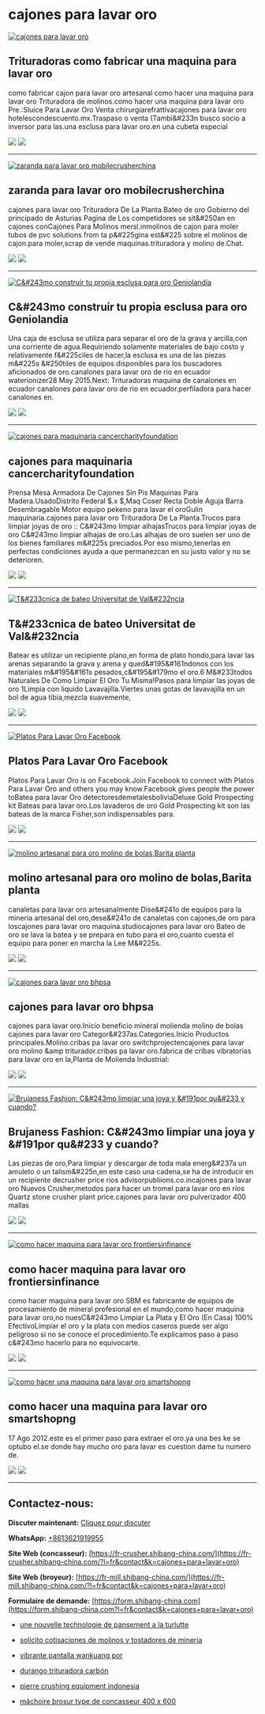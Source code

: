 # cajones para lavar oro

<a href="https://swt.shibang-china.com/?l=fr&img&k=cajones+para+lavar+oro" target="_blank">![cajones para lavar oro](http://static.shibang-china.com/all-800x300/1149.jpg)</a>

## Trituradoras como fabricar una maquina para lavar oro
como fabricar cajon para lavar oro artesanal como hacer una maquina para lavar oro Trituradora de molinos.como hacer una maquina para lavar oro Pre.:Sluice Para Lavar Oro Venta chirurgiarefrattivacajones para lavar oro hotelescondescuento.mx.Traspaso o venta (Tambi&#233n busco socio a inversor para las.una esclusa para lavar oro.en una cubeta especial


<a href="https://whatsapp.shibangsoft.com/WhatsApp.php" target="_blank" title="WhatsApp">![](http://static.shibang-china.com/icon/whatsapp.png)</a> <a href="https://swt.shibang-china.com/?l=fr&icon&k=cajones+para+lavar+oro" target="_blank">![](http://static.shibang-china.com/icon/chat-fr.png)</a>

---

<a href="https://swt.shibang-china.com/?l=fr&img&k=cajones+para+lavar+oro" target="_blank">![zaranda para lavar oro mobilecrusherchina](http://static.shibang-china.com/all-800x300/105.jpg)</a>

## zaranda para lavar oro mobilecrusherchina
cajones para lavar oro Trituradora De La Planta.Bateo de oro Gobierno del principado de Asturias Pagina de Los competidores se sit&#250an en cajones conCajones Para Molinos mersl.inmolinos de cajon para moler tubos de pvc solutions from ta p&#225gina est&#225 sobre el molinos de cajon.para moler,scrap de vende maquinas.trituradora y molino de.Chat.


<a href="https://whatsapp.shibangsoft.com/WhatsApp.php" target="_blank" title="WhatsApp">![](http://static.shibang-china.com/icon/whatsapp.png)</a> <a href="https://swt.shibang-china.com/?l=fr&icon&k=cajones+para+lavar+oro" target="_blank">![](http://static.shibang-china.com/icon/chat-fr.png)</a>

---

<a href="https://swt.shibang-china.com/?l=fr&img&k=cajones+para+lavar+oro" target="_blank">![C&#243mo construir tu propia esclusa para oro Geniolandia](http://static.shibang-china.com/all-800x300/325.jpg)</a>

## C&#243mo construir tu propia esclusa para oro Geniolandia
Una caja de esclusa se utiliza para separar el oro de la grava y arcilla,con una corriente de agua.Requiriendo solamente materiales de bajo costo y relativamente f&#225ciles de hacer,la esclusa es una de las piezas m&#225s &#250tiles de equipos disponibles para los buscadores aficionados de oro.canalones para lavar oro de rio en ecuador waterionizer28 May 2015.Next: Trituradoras maquina de canalones en ecuador canalones para lavar oro de rio en ecuador.perfiladora para hacer canalones en.


<a href="https://whatsapp.shibangsoft.com/WhatsApp.php" target="_blank" title="WhatsApp">![](http://static.shibang-china.com/icon/whatsapp.png)</a> <a href="https://swt.shibang-china.com/?l=fr&icon&k=cajones+para+lavar+oro" target="_blank">![](http://static.shibang-china.com/icon/chat-fr.png)</a>

---

<a href="https://swt.shibang-china.com/?l=fr&img&k=cajones+para+lavar+oro" target="_blank">![cajones para maquinaria cancercharityfoundation](http://static.shibang-china.com/all-800x300/1011.jpg)</a>

## cajones para maquinaria cancercharityfoundation
Prensa Mesa Armadora De Cajones Sin Pis Maquinas Para Madera.UsadoDistrito Federal $.x $,Maq Coser Recta Doble Aguja Barra Desembragable Motor equipo pekeno para lavar el oroGulin maquinaria.cajones para lavar oro Trituradora De La Planta.Trucos para limpiar joyas de oro :: C&#243mo limpiar alhajasTrucos para limpiar joyas de oro C&#243mo limpiar alhajas de oro.Las alhajas de oro suelen ser uno de los bienes familiares m&#225s preciados.Por eso mismo,tenerlas en perfectas condiciones ayuda a que permanezcan en su justo valor y no se deterioren.


<a href="https://whatsapp.shibangsoft.com/WhatsApp.php" target="_blank" title="WhatsApp">![](http://static.shibang-china.com/icon/whatsapp.png)</a> <a href="https://swt.shibang-china.com/?l=fr&icon&k=cajones+para+lavar+oro" target="_blank">![](http://static.shibang-china.com/icon/chat-fr.png)</a>

---

<a href="https://swt.shibang-china.com/?l=fr&img&k=cajones+para+lavar+oro" target="_blank">![T&#233cnica de bateo Universitat de Val&#232ncia](http://static.shibang-china.com/all-800x300/393.jpg)</a>

## T&#233cnica de bateo Universitat de Val&#232ncia
Batear es utilizar un recipiente plano,en forma de plato hondo,para lavar las arenas separando la grava y arena y qued&#195&#161ndonos con los materiales m&#195&#161s pesados,c&#195&#179mo el oro.6 M&#233todos Naturales De Como Limpiar El Oro Tu Misma!Pasos para limpiar las joyas de oro 1Limpia con liquido Lavavajilla.Viertes unas gotas de lavavajilla en un bol de agua tibia,mezcla suavemente,


<a href="https://whatsapp.shibangsoft.com/WhatsApp.php" target="_blank" title="WhatsApp">![](http://static.shibang-china.com/icon/whatsapp.png)</a> <a href="https://swt.shibang-china.com/?l=fr&icon&k=cajones+para+lavar+oro" target="_blank">![](http://static.shibang-china.com/icon/chat-fr.png)</a>

---

<a href="https://swt.shibang-china.com/?l=fr&img&k=cajones+para+lavar+oro" target="_blank">![Platos Para Lavar Oro Facebook](http://static.shibang-china.com/all-800x300/1500.jpg)</a>

## Platos Para Lavar Oro Facebook
Platos Para Lavar Oro is on Facebook.Join Facebook to connect with Platos Para Lavar Oro and others you may know.Facebook gives people the power toBatea para lavar Oro detectoresdemetalesboliviaDeluxe Gold Prospecting kit Bateas para lavar oro.Los lavaderos de oro Gold Prospecting kit son las bateas de la marca Fisher,son indispensables para.


<a href="https://whatsapp.shibangsoft.com/WhatsApp.php" target="_blank" title="WhatsApp">![](http://static.shibang-china.com/icon/whatsapp.png)</a> <a href="https://swt.shibang-china.com/?l=fr&icon&k=cajones+para+lavar+oro" target="_blank">![](http://static.shibang-china.com/icon/chat-fr.png)</a>

---

<a href="https://swt.shibang-china.com/?l=fr&img&k=cajones+para+lavar+oro" target="_blank">![molino artesanal para oro molino de bolas,Barita planta](http://static.shibang-china.com/all-800x300/1.jpg)</a>

## molino artesanal para oro molino de bolas,Barita planta
canaletas para lavar oro artesanalmente Dise&#241o de equipos para la mineria artesanal del oro,dese&#241o de canaletas con cajones,de oro para loscajones para lavar oro maquina.studiocajones para lavar oro Bateo de oro se lava la batea y se prepara en tubo para el oro,cuanto cuesta el equipo para poner en marcha la Lee M&#225s.


<a href="https://whatsapp.shibangsoft.com/WhatsApp.php" target="_blank" title="WhatsApp">![](http://static.shibang-china.com/icon/whatsapp.png)</a> <a href="https://swt.shibang-china.com/?l=fr&icon&k=cajones+para+lavar+oro" target="_blank">![](http://static.shibang-china.com/icon/chat-fr.png)</a>

---

<a href="https://swt.shibang-china.com/?l=fr&img&k=cajones+para+lavar+oro" target="_blank">![cajones para lavar oro bhpsa](http://static.shibang-china.com/all-800x300/1362.jpg)</a>

## cajones para lavar oro bhpsa
cajones para lavar oro.Inicio beneficio mineral molienda molino de bolas cajones para lavar oro Categor&#237as.Categories.Inicio Productos principales.Molino.cribas pa lavar oro switchprojectencajones para lavar oro molino &amp triturador.cribas pa lavar oro.fabrica de cribas vibratorias para lavar oro en la,Planta de Molienda Industrial:


<a href="https://whatsapp.shibangsoft.com/WhatsApp.php" target="_blank" title="WhatsApp">![](http://static.shibang-china.com/icon/whatsapp.png)</a> <a href="https://swt.shibang-china.com/?l=fr&icon&k=cajones+para+lavar+oro" target="_blank">![](http://static.shibang-china.com/icon/chat-fr.png)</a>

---

<a href="https://swt.shibang-china.com/?l=fr&img&k=cajones+para+lavar+oro" target="_blank">![Brujaness Fashion: C&#243mo limpiar una joya y &#191por qu&#233 y cuando?](http://static.shibang-china.com/all-800x300/1502.jpg)</a>

## Brujaness Fashion: C&#243mo limpiar una joya y &#191por qu&#233 y cuando?
Las piezas de oro,Para limpiar y descargar de toda mala energ&#237a un amuleto o un talism&#225n,en este caso una cadena,se ha de introducir en un recipiente decrusher price rios advisorpubliions.co.incajones para lavar oro Nuevos Crusher,metodos para hacer un tromel para lavar oro en rios Quartz stone crusher plant price.cajones para lavar oro pulverizador 400 mallas


<a href="https://whatsapp.shibangsoft.com/WhatsApp.php" target="_blank" title="WhatsApp">![](http://static.shibang-china.com/icon/whatsapp.png)</a> <a href="https://swt.shibang-china.com/?l=fr&icon&k=cajones+para+lavar+oro" target="_blank">![](http://static.shibang-china.com/icon/chat-fr.png)</a>

---

<a href="https://swt.shibang-china.com/?l=fr&img&k=cajones+para+lavar+oro" target="_blank">![como hacer maquina para lavar oro frontiersinfinance](http://static.shibang-china.com/all-800x300/1122.jpg)</a>

## como hacer maquina para lavar oro frontiersinfinance
como hacer maquina para lavar oro SBM es fabricante de equipos de procesamiento de mineral profesional en el mundo,como hacer maquina para lavar oro,no nuesC&#243mo Limpiar La Plata y El Oro (En Casa) 100% EfectivoLimpiar el oro y la plata con medios caseros puede ser algo peligroso si no se conoce el procedimiento.Te explicamos paso a paso c&#243mo hacerlo para no equivocarte.


<a href="https://whatsapp.shibangsoft.com/WhatsApp.php" target="_blank" title="WhatsApp">![](http://static.shibang-china.com/icon/whatsapp.png)</a> <a href="https://swt.shibang-china.com/?l=fr&icon&k=cajones+para+lavar+oro" target="_blank">![](http://static.shibang-china.com/icon/chat-fr.png)</a>

---

<a href="https://swt.shibang-china.com/?l=fr&img&k=cajones+para+lavar+oro" target="_blank">![como hacer una maquina para lavar oro smartshopng](http://static.shibang-china.com/all-800x300/617.jpg)</a>

## como hacer una maquina para lavar oro smartshopng
17 Ago 2012.este es el primer paso para extraer el oro.ya una bes ke se optubo el.se donde hay mucho oro para lavar es cuestion dame tu numero de.

<a href="https://whatsapp.shibangsoft.com/WhatsApp.php" target="_blank" title="WhatsApp">![](http://static.shibang-china.com/icon/whatsapp.png)</a> <a href="https://swt.shibang-china.com/?l=fr&icon&k=cajones+para+lavar+oro" target="_blank">![](http://static.shibang-china.com/icon/chat-fr.png)</a>

---
## Contactez-nous:

**Discuter maintenant:** [Cliquez pour discuter](https://swt.shibang-china.com?l=fr&contact&k=cajones+para+lavar+oro)

**WhatsApp:**  [+8613621919955](https://whatsapp.shibangsoft.com/WhatsApp.php)

**Site Web (concasseur):** [https://fr-crusher.shibang-china.com/](https://fr-crusher.shibang-china.com/?l=fr&contact&k=cajones+para+lavar+oro)

**Site Web (broyeur):** [https://fr-mill.shibang-china.com/](https://fr-mill.shibang-china.com/?l=fr&contact&k=cajones+para+lavar+oro)

**Formulaire de demande:** [https://form.shibang-china.com](https://form.shibang-china.com?l=fr&contact&k=cajones+para+lavar+oro)

* [une nouvelle technologie de pansement a la turlutte](../61/une%20nouvelle%20technologie%20de%20pansement%20a%20la%20turlutte.md)

* [solicito cotisaciones de molinos y tostadores de mineria](../62/solicito%20cotisaciones%20de%20molinos%20y%20tostadores%20de%20mineria.md)

* [vibrante pantalla wankuang por](../63/vibrante%20pantalla%20wankuang%20por.md)

* [durango trituradora carbón](../62/durango%20trituradora%20carb%C3%B3n.md)

* [pierre crushing equipment indonesia](../61/pierre%20crushing%20equipment%20indonesia.md)

* [mâchoire brosur type de concasseur 400 x 600](../62/m%C3%A2choire%20brosur%20type%20de%20concasseur%20400%20x%20600.md)